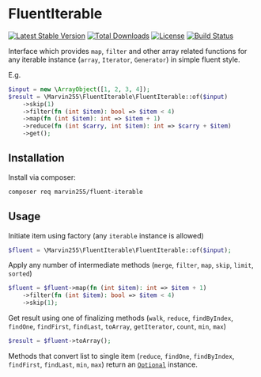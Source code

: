 # FluentIterable

[![Latest Stable Version](https://poser.pugx.org/marvin255/fluent-iterable/v/stable.png)](https://packagist.org/packages/marvin255/fluent-iterable)
[![Total Downloads](https://poser.pugx.org/marvin255/fluent-iterable/downloads.png)](https://packagist.org/packages/marvin255/fluent-iterable)
[![License](https://poser.pugx.org/marvin255/fluent-iterable/license.svg)](https://packagist.org/packages/marvin255/fluent-iterable)
[![Build Status](https://github.com/marvin255/fluent-iterable/workflows/marvin255_fluent_iterable/badge.svg)](https://github.com/marvin255/fluent-iterable/actions?query=workflow%3A%22marvin255_fluent_iterable%22)

Interface which provides `map`, `filter` and other array related functions for any iterable instance (`array`, `Iterator`, `Generator`) in simple fluent style.

E.g.

```php
$input = new \ArrayObject([1, 2, 3, 4]);
$result = \Marvin255\FluentIterable\FluentIterable::of($input)
    ->skip(1)
    ->filter(fn (int $item): bool => $item < 4)
    ->map(fn (int $item): int => $item + 1)
    ->reduce(fn (int $carry, int $item): int => $carry + $item)
    ->get();
``` 



## Installation

Install via composer:

```bash
composer req marvin255/fluent-iterable
```



## Usage

Initiate item using factory (any `iterable` instance is allowed)

```php
$fluent = \Marvin255\FluentIterable\FluentIterable::of($input);
```

Apply any number of intermediate methods (`merge`, `filter`, `map`, `skip`, `limit`, `sorted`)

```php
$fluent = $fluent->map(fn (int $item): int => $item + 1)
    ->filter(fn (int $item): bool => $item < 4)
    ->skip(1);
```

Get result using one of finalizing methods (`walk`, `reduce`, `findByIndex`, `findOne`, `findFirst`, `findLast`, `toArray`, `getIterator`, `count`, `min`, `max`)

```php
$result = $fluent->toArray();
```

Methods that convert list to single item (`reduce`, `findOne`, `findByIndex`, `findFirst`, `findLast`, `min`, `max`) return an [`Optional`](https://github.com/marvin255/optional) instance.
